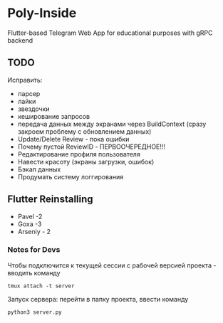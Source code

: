 # Poly-Inside
Flutter-based Telegram Web App for educational purposes with gRPC backend

## TODO
Исправить:
- парсер
- лайки
- звездочки
- кеширование запросов
- передача данных между экранами через BuildContext (сразу закроем проблему с обновлением данных)
- Update/Delete Review - пока ошибки
- Почему пустой ReviewID - ПЕРВООЧЕРЕДНОЕ!!!
- Редактирование профиля пользователя
- Навести красоту (экраны загрузки, ошибок)
- Бэкап данных
- Продумать систему логгирования

## Flutter Reinstalling
- Pavel -2
- Goxa -3
- Arseniy - 2

### Notes for Devs
Чтобы подключится к текущей сессии с рабочей версией проекта - вводить команду
```
tmux attach -t server
```
Запуск сервера: перейти в папку проекта, ввести команду
```
python3 server.py
```

